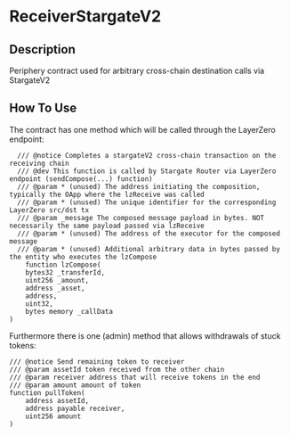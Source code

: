 # ReceiverStargateV2

## Description

Periphery contract used for arbitrary cross-chain destination calls via StargateV2

## How To Use

The contract has one method which will be called through the LayerZero endpoint:


```solidity
  /// @notice Completes a stargateV2 cross-chain transaction on the receiving chain
  /// @dev This function is called by Stargate Router via LayerZero endpoint (sendCompose(...) function)
  /// @param * (unused) The address initiating the composition, typically the OApp where the lzReceive was called
  /// @param * (unused) The unique identifier for the corresponding LayerZero src/dst tx
  /// @param _message The composed message payload in bytes. NOT necessarily the same payload passed via lzReceive
  /// @param * (unused) The address of the executor for the composed message
  /// @param * (unused) Additional arbitrary data in bytes passed by the entity who executes the lzCompose
    function lzCompose(
    bytes32 _transferId,
    uint256 _amount,
    address _asset,
    address,
    uint32,
    bytes memory _callData
)
```

Furthermore there is one (admin) method that allows withdrawals of stuck tokens:

```solidity
/// @notice Send remaining token to receiver
/// @param assetId token received from the other chain
/// @param receiver address that will receive tokens in the end
/// @param amount amount of token
function pullToken(
    address assetId,
    address payable receiver,
    uint256 amount
)
```
